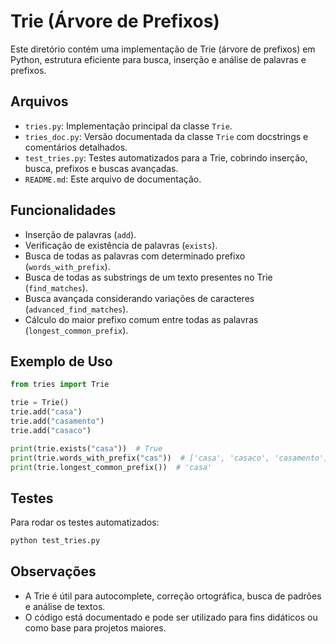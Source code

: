 # Trie (Árvore de Prefixos)

Este diretório contém uma implementação de Trie (árvore de prefixos) em Python, estrutura eficiente para busca, inserção e análise de palavras e prefixos.

## Arquivos

- `tries.py`: Implementação principal da classe `Trie`.
- `tries_doc.py`: Versão documentada da classe `Trie` com docstrings e comentários detalhados.
- `test_tries.py`: Testes automatizados para a Trie, cobrindo inserção, busca, prefixos e buscas avançadas.
- `README.md`: Este arquivo de documentação.

## Funcionalidades

- Inserção de palavras (`add`).
- Verificação de existência de palavras (`exists`).
- Busca de todas as palavras com determinado prefixo (`words_with_prefix`).
- Busca de todas as substrings de um texto presentes no Trie (`find_matches`).
- Busca avançada considerando variações de caracteres (`advanced_find_matches`).
- Cálculo do maior prefixo comum entre todas as palavras (`longest_common_prefix`).

## Exemplo de Uso

```python
from tries import Trie

trie = Trie()
trie.add("casa")
trie.add("casamento")
trie.add("casaco")

print(trie.exists("casa"))  # True
print(trie.words_with_prefix("cas"))  # ['casa', 'casaco', 'casamento']
print(trie.longest_common_prefix())  # 'casa'
```

## Testes

Para rodar os testes automatizados:

```bash
python test_tries.py
```

## Observações

- A Trie é útil para autocomplete, correção ortográfica, busca de padrões e análise de textos.
- O código está documentado e pode ser utilizado para fins didáticos ou como base para projetos maiores.
